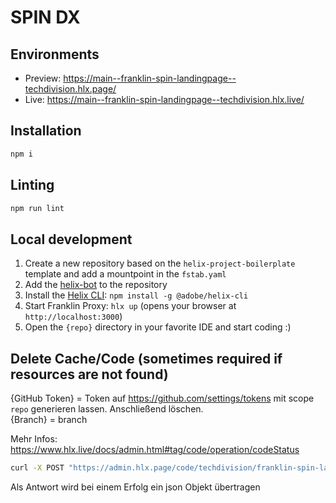# SPIN DX

## Environments
- Preview: https://main--franklin-spin-landingpage--techdivision.hlx.page/
- Live: https://main--franklin-spin-landingpage--techdivision.hlx.live/

## Installation

```sh
npm i
```

## Linting

```sh
npm run lint
```

## Local development

1. Create a new repository based on the `helix-project-boilerplate` template and add a mountpoint in the `fstab.yaml`
1. Add the [helix-bot](https://github.com/apps/helix-bot) to the repository
1. Install the [Helix CLI](https://github.com/adobe/helix-cli): `npm install -g @adobe/helix-cli`
1. Start Franklin Proxy: `hlx up` (opens your browser at `http://localhost:3000`)
1. Open the `{repo}` directory in your favorite IDE and start coding :)

## Delete Cache/Code (sometimes required if resources are not found)
{GitHub Token} = Token auf https://github.com/settings/tokens mit scope `repo` generieren lassen. Anschließend löschen.  
{Branch} = branch

Mehr Infos: https://www.hlx.live/docs/admin.html#tag/code/operation/codeStatus

```sh
curl -X POST "https://admin.hlx.page/code/techdivision/franklin-spin-landingpage/{branch}/*?branch={branch}" -H "x-github-token: {GitHub token}"
```
Als Antwort wird bei einem Erfolg ein json Objekt übertragen
